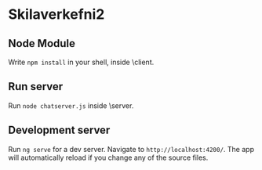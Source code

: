 # Skilaverkefni2

## Node Module
Write `npm install` in your shell, inside \client.

## Run server
Run `node chatserver.js` inside \server.

## Development server
Run `ng serve` for a dev server. Navigate to `http://localhost:4200/`. The app will automatically reload if you change any of the source files.
